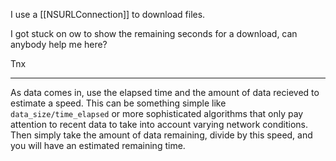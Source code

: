 

I use a [[NSURLConnection]] to download files.

I got stuck on ow to show the remaining seconds for a download, can anybody help me here?

Tnx

----

As data comes in, use the elapsed time and the amount of data recieved to estimate a speed. This can be something simple like <code>data_size/time_elapsed</code> or more sophisticated algorithms that only pay attention to recent data to take into account varying network conditions. Then simply take the amount of data remaining, divide by this speed, and you will have an estimated remaining time.